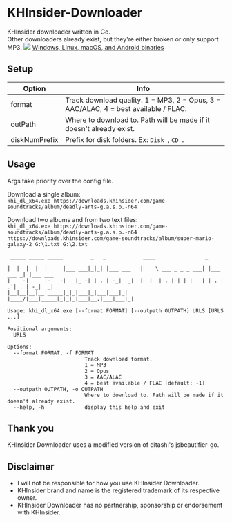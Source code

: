 # KHInsider-Downloader
KHInsider downloader written in Go.    
Other downloaders already exist, but they're either broken or only support MP3.
![](https://i.imgur.com/4IRZAJq.png)
[Windows, Linux, macOS, and Android binaries](https://github.com/Sorrow446/KHInsider-Downloader/releases)

## Setup
|Option|Info|
| --- | --- |
|format|Track download quality. 1 = MP3, 2 = Opus, 3 = AAC/ALAC, 4 = best available / FLAC.
|outPath|Where to download to. Path will be made if it doesn't already exist.
|diskNumPrefix|Prefix for disk folders. Ex: `Disk `, `CD `.

## Usage
Args take priority over the config file.

Download a single album:   
`khi_dl_x64.exe https://downloads.khinsider.com/game-soundtracks/album/deadly-arts-g.a.s.p.-n64`

Download two albums and from two text files:   
`khi_dl_x64.exe https://downloads.khinsider.com/game-soundtracks/album/deadly-arts-g.a.s.p.-n64 https://downloads.khinsider.com/game-soundtracks/album/super-mario-galaxy-2 G:\1.txt G:\2.txt`

```
 _____ _____ _____         _   _            ____                _           _
|  |  |  |  |     |___ ___|_|_| |___ ___   |    \ ___ _ _ _ ___| |___ ___ _| |___ ___
|    -|     |-   -|   |_ -| | . | -_|  _|  |  |  | . | | | |   | | . | .'| . | -_|  _|
|__|__|__|__|_____|_|_|___|_|___|___|_|    |____/|___|_____|_|_|_|___|__,|___|___|_|

Usage: khi_dl_x64.exe [--format FORMAT] [--outpath OUTPATH] URLS [URLS ...]

Positional arguments:
  URLS

Options:
  --format FORMAT, -f FORMAT
                         Track download format.
                         1 = MP3
                         2 = Opus
                         3 = AAC/ALAC
                         4 = best available / FLAC [default: -1]
  --outpath OUTPATH, -o OUTPATH
                         Where to download to. Path will be made if it doesn't already exist.
  --help, -h             display this help and exit
  ```
  
  ## Thank you
  KHInsider Downloader uses a modified version of ditashi's jsbeautifier-go.
  
  ## Disclaimer
- I will not be responsible for how you use KHInsider Downloader.    
- KHInsider brand and name is the registered trademark of its respective owner.    
- KHInsider Downloader has no partnership, sponsorship or endorsement with KHInsider.

